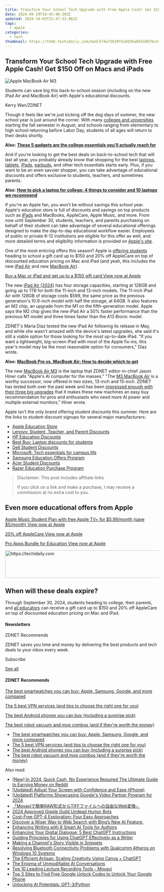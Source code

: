 ```yaml
---
title: Transform Your School Tech Upgrade with Free Apple Cash! Get $150 Off on Macs and iPads
date: 2024-09-29T18:45:40.393Z
updated: 2024-10-03T21:47:33.862Z
tags:
  - apple
categories:
  - tech
thumbnail: https://thmb.techidaily.com/dadc574a72620fb10d26a05d18b7bc541d4008da38e3f5b8b4a33a2f717ba587.jpg
---
```


## Transform Your School Tech Upgrade with Free Apple Cash! Get $150 Off on Macs and iPads

![Apple MacBook Air M3](https://www.zdnet.com/a/img/resize/78e5d18a7c322e0afc469a42e290c264a4422e37/2024/03/04/c03ad361-d88a-4ead-ad6f-840c93784aec/dsc09961-2.jpg?auto=webp&width=1280)

Students can save big this back-to-school season (including on the new iPad Air and MacBook Air) with Apple's educational discounts. 

Kerry Wan/ZDNET

Though it feels like we're just kicking off the dog days of summer, the new school year is just around the corner. With many [colleges and universities](https://www.zdnet.com/education/i-graduated-college-last-year-these-are-the-5-essentials-you-actually-need/) starting the fall semester in August, and schools ranging from elementary to high school returning before Labor Day, students of all ages will return to their desks shortly. 

**Also:** [**These 5 gadgets are the college essentials you'll actually reach for**](https://www.zdnet.com/education/i-graduated-college-last-year-these-are-the-5-essentials-you-actually-need/)

And if you're looking to get the best deals on back-to-school tech that will last all year, you probably already know that shopping for the best [laptops](https://www.zdnet.com/article/best-laptop-for-college/), [tablets](https://www.zdnet.com/article/best-tablets-for-students/), [iPads](https://www.zdnet.com/article/best-ipad-for-college/), [earbuds](https://www.zdnet.com/article/best-earbuds/), and other tech essentials starts early. Plus, if you want to be an even savvier shopper, you can take advantage of educational discounts and offers exclusive to students, teachers, and sometimes parents.

**Also**: [**How to pick a laptop for college: 4 things to consider and 10 laptops we recommend**](https://www.zdnet.com/article/how-to-pick-a-laptop-for-college/)

If you're an Apple fan, you won't be without savings this school year. Apple's education store is full of discounts and savings on top products such as [iPads](https://www.zdnet.com/article/best-ipad/) and MacBooks, AppleCare, Apple Music, and more. From now until September 30, students, teachers, and parents purchasing on behalf of their student can take advantage of several educational offerings designed to make the day-to-day educational workflow easier. Employees of public or private K-12 institutions are eligible for this offer as well, and more detailed terms and eligibility information is provided on [Apple's site](https://www.apple.com/us-edu/shop/browse/open/salespolicies/edu#:~:text=Higher%20Education%20Parents%20%2D%20Parents%20purchasing,States%2C%20are%20eligible%20to%20purchase.). 

One of the most enticing offers this season? Apple is [offering students](https://apple.sjv.io/c/159047/435031/7613?&sharedid=zdnet&partnerpropertyid=1980086&u=https%3A%2F%2Fwww.apple.com%2Fus-edu%2Fstore&subId1=zd-%5F%5FCOM%5FCLICK%5FID%5F%5F-dtp) heading to school a gift card up to $150 and 20% off AppleCare on top of discounted education pricing on Mac and iPad (and yeah, this includes the new [iPad Air](https://www.zdnet.com/article/ipad-air-2024-review/) and new [MacBook Air](https://www.zdnet.com/article/m3-macbook-air-review/)). 

[Buy a Mac or iPad and get up to a $150 gift card View now at Apple](https://apple.sjv.io/c/159047/435031/7613?&sharedid=zdnet&partnerpropertyid=1980086&u=https%3A%2F%2Fwww.apple.com%2Fus-edu%2Fstore&subId1=zd-%5F%5FCOM%5FCLICK%5FID%5F%5F-dtp)

The new [iPad Air (2024)](https://www.zdnet.com/article/ipad-air-2024-review/) has four storage capacities, starting at 128GB and going up to 1TB for both the 11-inch and 13-inch models. The 11-inch iPad Air with 128GB of storage costs $599, the same price as the previous generation's 10.9-inch model with half the storage, at 64GB. It also features an M2 chip, an upgrade from the M1 on the fifth-generation model. Apple says the M2 chip gives the new iPad Air a 50% faster performance than the previous M1 model and three times faster than the A13 Bionic model. 

ZDNET's Maria Diaz tested the new iPad Air following its release in May, and while she wasn't amazed with the device's latest upgrades, she said it's still a viable option for those looking for the most up-to-date iPad. "If you want a lightweight, big-screen iPad with most of the Apple fix-ins, this year's model may be the most reasonable option for consumers," Diaz wrote. 

**Also:** [**MacBook Pro vs. MacBook Air: How to decide which to get**](https://www.zdnet.com/article/macbook-air-vs-macbook-pro-how-to-decide/)

The new [MacBook Air M3](https://www.zdnet.com/article/m3-macbook-air-review/) is the laptop that ZDNET editor-in-chief Jason Hiner calls "Apple's AI computer for the masses." "The [M3 MacBook Air](https://apple.sjv.io/c/159047/435031/7613?&sharedid=zdnet&partnerpropertyid=1980086&u=https%3A%2F%2Fwww.apple.com%2Fshop%2Fbuy-mac%2Fmacbook-air%2F13-inch-m3&subId1=zd-%5F%5FCOM%5FCLICK%5FID%5F%5F-dtp) is a worthy successor, now offered in two sizes, 13-inch and 15-inch. ZDNET has tested both over the past week and has been [impressed enough with their three big upgrades](https://www.zdnet.com/article/apple-m3-macbook-air-hands-on-these-3-new-features-stood-out-to-me-most/) that it makes these new machines an easy buy recommendation for pros and enthusiasts who need more AI power and multiple external monitors," Hiner wrote. 

Apple isn't the only brand offering student discounts this summer. Here are the links to student discount signups for several major manufacturers:

* [Apple Education Store](https://apple.sjv.io/c/159047/435031/7613?&sharedid=zdnet&partnerpropertyid=1980086&u=https%3A%2F%2Fwww.apple.com%2Fus-edu%2Fstore&subId1=zd-%5F%5FCOM%5FCLICK%5FID%5F%5F-dtp)
* [Lenovo: Student, Teacher, and Parent Discounts](https://shop-links.co/link/?url=https%3A%2F%2Fwww.lenovo.com%2Fus%2Fen%2Flandingpage%2Fstudents-and-teachers%2F&publisher_slug=itechdaily19598&exclusive=1)
* [HP Education Discounts](https://www.tkqlhce.com/click-9041660-15850793?url=https%3A%2F%2Fwww.hp.com%2Fus-en%2Fshop%2Fcv%2Fhp-education&sid=zd-%5F%5FCOM%5FCLICK%5FID%5F%5F-dtp)
* [Best Buy: Laptop discounts for students](https://shop-links.co/link/?url=https%3A%2F%2Fwww.bestbuy.com%2Fsite%2Fshop%2Flaptop-discounts-for-students&publisher_slug=itechdaily19598&exclusive=1)
* [Dell Student Discounts](https://shop-links.co/link/?exclusive=1&publisher_slug=itechdaily19598&url=https%3A%2F%2Fwww.anrdoezrs.net%2Fclick-9041660-15734614%3Furl%3Dhttps%253A%252F%252Fwww.dell.com%252Fen-us%252Flp%252Fstudents%26sid%3Dzd-%255F%255FCOM%255FCLICK%255FID%255F%255F-dtp)
* [Microsoft: Tech essentials for campus life](https://www.microsoft.com/en-us/store/b/education)
* [Samsung Education Offers Program](https://shop-links.co/link/?url=https%3A%2F%2Fwww.samsung.com%2Fus%2Fshop%2Foffer-program%2Feducation%2F&publisher_slug=itechdaily19598&exclusive=1)
* [Acer Student Discounts](https://www.tkqlhce.com/click-9041660-15733826?url=https%3A%2F%2Fstore.acer.com%2Fen-us%2Fstudent-discount&sid=zd-%5F%5FCOM%5FCLICK%5FID%5F%5F-dtp)
* [Razer Education Purchase Program](https://razer.a9yw.net/c/159047/642901/10229?&sharedid=zdnet&partnerpropertyid=1980086&u=https%3A%2F%2Fwww.razer.com%2Feducation&subId1=zd-%5F%5FCOM%5FCLICK%5FID%5F%5F-dtp)

>  Disclaimer: This post includes affiliate links
>
>  If you click on a link and make a purchase, I may receive a commission at no extra cost to you.
>

## Even more educational offers from Apple

[Apple Music Student Plan with free Apple TV+ for $5.99/month (save $5/month) View now at Apple](https://apple.sjv.io/c/159047/435031/7613?&sharedid=zdnet&partnerpropertyid=1980086&u=https%3A%2F%2Ffinance-app.itunes.apple.com%2Fconnecting-client%3FtargetUrl%3Dhttps%253A%252F%252Ffinance-app.itunes.apple.com%252Fsubscribe%252Fstudent&subId1=zd-%5F%5FCOM%5FCLICK%5FID%5F%5F-dtp)

[20% off AppleCare View now at Apple](https://apple.sjv.io/c/159047/435031/7613?&sharedid=zdnet&partnerpropertyid=1980086&u=https%3A%2F%2Fwww.apple.com%2Fsupport%2Fproducts%2F&subId1=zd-%5F%5FCOM%5FCLICK%5FID%5F%5F-dtp)

[Pro Apps Bundle for Education View now at Apple](https://apple.sjv.io/c/159047/435031/7613?&sharedid=zdnet&partnerpropertyid=1980086&u=https%3A%2F%2Fwww.apple.com%2Fus-edu%2Fshop%2Fproduct%2FBMGE2Z%2FA%2Fpro-apps-bundle-for-education&subId1=zd-%5F%5FCOM%5FCLICK%5FID%5F%5F-dtp)

<!-- affiliate ads begin -->
<a href="https://ursime.pxf.io/c/5597632/2136545/16384" target="_top" id="2136545">
  <img src="//a.impactradius-go.com/display-ad/16384-2136545" border="0" alt="https://techidaily.com" width="728" height="90"/>
</a>
<img height="0" width="0" src="https://ursime.pxf.io/i/5597632/2136545/16384" style="position:absolute;visibility:hidden;" border="0" />
<!-- affiliate ads end -->

## When will these deals expire?

Through September 30, 2024, students heading to college, their parents, and [all educators](https://www.apple.com/us-edu/shop/browse/open/salespolicies/edu#:~:text=Higher%20Education%20Parents%20%2D%20Parents%20purchasing,States%2C%20are%20eligible%20to%20purchase.) can receive a gift card up to $150 and 20% off AppleCare on top of discounted education pricing on Mac and iPad. 

#### Newsletters

ZDNET Recommends

ZDNET saves you time and money by delivering the best products and tech deals to your inbox every week.

 Subscribe

[See all](https://www.zdnet.com/newsletters/)

#### **ZDNET** Recommends

[The best smartwatches you can buy: Apple, Samsung, Google, and more compared](https://www.zdnet.com/article/best-smartwatch/ "The best smartwatches you can buy: Apple, Samsung, Google, and more compared")

[The 5 best VPN services (and tips to choose the right one for you)](https://www.zdnet.com/article/best-vpn/ "The 5 best VPN services (and tips to choose the right one for you)")

[The best Android phones you can buy (including a surprise pick)](https://www.zdnet.com/article/best-android-phone/ "The best Android phones you can buy (including a surprise pick)")

[The best robot vacuum and mop combos (and if they're worth the money)](https://www.zdnet.com/article/best-robot-vacuum-mop/ "The best robot vacuum and mop combos (and if they're worth the money)")

* [The best smartwatches you can buy: Apple, Samsung, Google, and more compared](https://www.zdnet.com/article/best-smartwatch/ "The best smartwatches you can buy: Apple, Samsung, Google, and more compared")
* [The 5 best VPN services (and tips to choose the right one for you)](https://www.zdnet.com/article/best-vpn/ "The 5 best VPN services (and tips to choose the right one for you)")
* [The best Android phones you can buy (including a surprise pick)](https://www.zdnet.com/article/best-android-phone/ "The best Android phones you can buy (including a surprise pick)")
* [The best robot vacuum and mop combos (and if they're worth the money)](https://www.zdnet.com/article/best-robot-vacuum-mop/ "The best robot vacuum and mop combos (and if they're worth the money)")

<ins class="adsbygoogle"
     style="display:block"
     data-ad-format="autorelaxed"
     data-ad-client="ca-pub-7571918770474297"
     data-ad-slot="1223367746"></ins>

<ins class="adsbygoogle"
     style="display:block"
     data-ad-client="ca-pub-7571918770474297"
     data-ad-slot="8358498916"
     data-ad-format="auto"
     data-full-width-responsive="true"></ins>

<span class="atpl-alsoreadstyle">Also read:</span>
<div><ul>
<li><a href="https://vp-tips.techidaily.com/new-in-2024-quick-cash-no-experience-required-the-ultimate-guide-to-earning-money-on-reddit/"><u>[New] In 2024, Quick Cash, No Experience Required The Ultimate Guide to Earning Money on Reddit</u></a></li>
<li><a href="https://fox-info.techidaily.com/updated-adjust-your-screen-with-confidence-and-ease-iphone/"><u>[Updated] Adjust Your Screen with Confidence and Ease (iPhone)</u></a></li>
<li><a href="https://youtube-blog.techidaily.com/ed-platforms-showcasing-googles-video-partner-program-for-2024/"><u>[Updated] Platforms Showcasing Google's Video Partner Program for 2024</u></a></li>
<li><a href="https://some-approaches.techidaily.com/movavirawtiffweb/"><u>「Movaviで簡単RAW形式からTIFFファイルへの自由なWeb変換」</u></a></li>
<li><a href="https://some-techniques.techidaily.com/2024-approved-giggle-guild-undead-humor-bots/"><u>2024 Approved Giggle Guild Undead Humor Bots</u></a></li>
<li><a href="https://tech-savvy.techidaily.com/cost-free-gpt-4-exploration-four-easy-approaches/"><u>Cost-Free GPT-4 Exploration: Four Easy Approaches</u></a></li>
<li><a href="https://tech-savvy.techidaily.com/discover-a-wiser-way-to-web-search-with-bings-new-ai-feature/"><u>Discover a Wiser Way to Web Search with Bing’s New AI Feature.</u></a></li>
<li><a href="https://tech-savvy.techidaily.com/enhancing-writing-with-8-smart-ai-tools-for-authors/"><u>Enhancing Writing with 8 Smart AI Tools for Authors</u></a></li>
<li><a href="https://tech-savvy.techidaily.com/enhancing-your-digital-dialogue-5-best-chatgpt-instructions/"><u>Enhancing Your Digital Dialogue: 5 Best ChatGPT Instructions</u></a></li>
<li><a href="https://tech-savvy.techidaily.com/guiding-principles-for-using-chatgpt-effectively-as-a-writer/"><u>Guiding Principles for Using ChatGPT Effectively as a Writer</u></a></li>
<li><a href="https://youtube-data.techidaily.com/g-a-channels-story-visible-in-snippets/"><u>Making a Channel's Story Visible in Snippets</u></a></li>
<li><a href="https://driver-error.techidaily.com/resolving-bluetooth-connectivity-problems-with-qualcomm-atheros-on-windows-10-systems/"><u>Resolving Bluetooth Connectivity Problems with Qualcomm Atheros on Windows 10 Systems</u></a></li>
<li><a href="https://tech-savvy.techidaily.com/the-efficient-artisan-scaling-creativity-using-canva-plus-chatgpt/"><u>The Efficient Artisan: Scaling Creativity Using Canva + ChatGPT</u></a></li>
<li><a href="https://tech-savvy.techidaily.com/the-enigma-of-unmodifiable-ai-conversations/"><u>The Enigma of Unmodifiable AI Conversations</u></a></li>
<li><a href="https://win-blog.techidaily.com/top-10-leading-lecture-recording-tools-movavi/"><u>Top 10 Leading Lecture Recording Tools - Movavi</u></a></li>
<li><a href="https://sim-unlock.techidaily.com/top-3-sites-to-find-free-google-unlock-codes-to-unlock-your-google-phone-by-drfone-android/"><u>Top 3 Sites to Find Free Google Unlock Codes to Unlock Your Google Phone</u></a></li>
<li><a href="https://tech-savvy.techidaily.com/unlocking-ai-potentials-gpt-3python/"><u>Unlocking AI Potentials: GPT-3/Python</u></a></li>
</ul></div>

